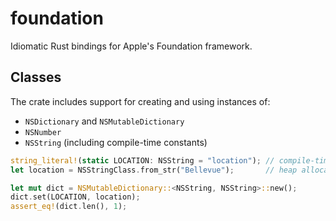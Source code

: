 # foundation

Idiomatic Rust bindings for Apple's Foundation framework.

## Classes

The crate includes support for creating and using instances of:

* `NSDictionary` and `NSMutableDictionary`
* `NSNumber`
* `NSString` (including compile-time constants)

```rust
string_literal!(static LOCATION: NSString = "location"); // compile-time constant
let location = NSStringClass.from_str("Bellevue");       // heap allocated

let mut dict = NSMutableDictionary::<NSString, NSString>::new();
dict.set(LOCATION, location);
assert_eq!(dict.len(), 1);
```
